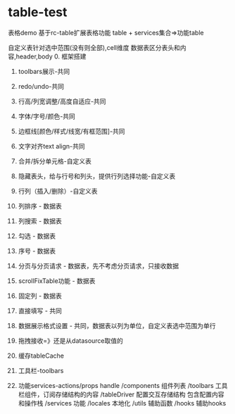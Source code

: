 # table-test
表格demo
基于rc-table扩展表格功能
table + services集合=>功能table

自定义表针对选中范围(没有则全部),cell维度
数据表区分表头和内容,header,body
0. 框架搭建
1. toolbars展示-共同
2. redo/undo-共同
3. 行高/列宽调整/高度自适应-共同
4. 字体/字号/颜色-共同
5. 边框线[颜色/样式/线宽/有框范围]-共同
6. 文字对齐text align-共同
7. 合并/拆分单元格-自定义表
8. 隐藏表头，给与行号和列头，提供行列选择功能-自定义表
9. 行列（插入/删除）-自定义表
10. 列排序 - 数据表
11. 列搜索 - 数据表
12. 勾选 - 数据表
13. 序号 - 数据表
14. 分页与分页请求 - 数据表，先不考虑分页请求，只接收数据
15. scrollFixTable功能 - 数据表
16. 固定列 - 数据表
17. 直接填写 - 共同
18. 数据展示格式设置 - 共同，数据表以列为单位，自定义表选中范围为单行
19. 拖拽接收=》还是从datasource取值的

1. 缓存tableCache
2. 工具栏-toolbars
3. 功能services-actions/props handle
/components 组件列表
/toolbars 工具栏组件，订阅存储结构的内容
/tableDriver 配置交互存储结构
包含配置内容和操作栈
/services 功能
/locales 本地化
/utils 辅助函数
/hooks 辅助hooks

